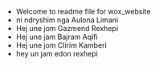 - Welcome to readme file for wox_website
- ni ndryshim nga Aulona Limani
- Hej une jom Gazmend Rexhepi
- Hej une jam Bajram Aqifi
- Hej une jom Clirim Kamberi
- hey un jam edon rexhepi